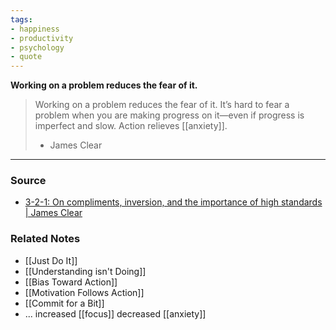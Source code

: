 ```yaml
---
tags:
- happiness
- productivity
- psychology
- quote
---
```

**Working on a problem reduces the fear of it.**

> Working on a problem reduces the fear of it.
> It’s hard to fear a problem when you are making progress on it—even if progress is imperfect and slow.
> Action relieves [[anxiety]].
> - James Clear

---
### Source

- [3-2-1: On compliments, inversion, and the importance of high standards | James Clear](https://jamesclear.com/3-2-1/september-24-2020)

### Related Notes
- [[Just Do It]] 
- [[Understanding isn't Doing]] 
- [[Bias Toward Action]] 
- [[Motivation Follows Action]] 
- [[Commit for a Bit]]
- ... increased [[focus]] decreased [[anxiety]]